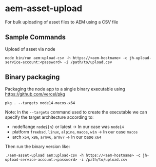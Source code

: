 # aem-asset-upload
For bulk uploading of asset files to AEM using a CSV file

## Sample Commands
Upload of asset via node
```
node bin/run aem:upload-csv -h https://<aem-hostname> -c jh-upload-service-account:<password> -i /path/to/upload.csv
```

## Binary packaging
Packaging the node app to a single binary executable using https://github.com/vercel/pkg
```
pkg . --targets node14-macos-x64
```
Note: In the `--targets` command used to create the executable we can specify the target architecture according to:
- nodeRange `node${n}` or latest → In our case was `node14`
- platform `freebsd`, `linux`, `alpine`, `macos`, `win` → In our case `macos`
- arch `x64`, `x86`, `armv6`, `armv7` → In our case `x64`

Then run the binary version like:
```
./aem-asset-upload aem:upload-csv -h https://<aem-hostname> -c jh-upload-service-account:<password> -i /path/to/upload.csv
```
